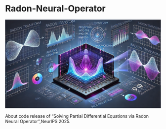 # Radon-Neural-Operator
<p align="center">
  <img src="Radon.webp" alt="Radon" style="max-width:100%; height:auto;">
</p>
About code release of “Solving Partial Differential Equations via Radon Neural Operator”,NeurIPS 2025.
